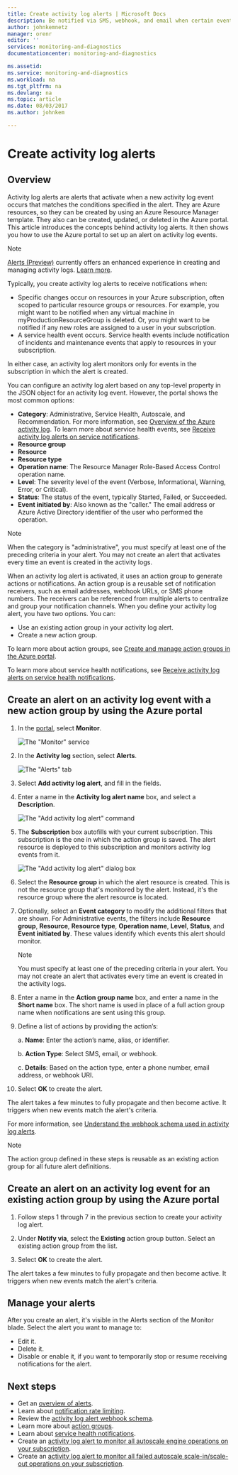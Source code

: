 ```yaml
---
title: Create activity log alerts | Microsoft Docs
description: Be notified via SMS, webhook, and email when certain events occur in the activity log.
author: johnkemnetz
manager: orenr
editor: ''
services: monitoring-and-diagnostics
documentationcenter: monitoring-and-diagnostics

ms.assetid:
ms.service: monitoring-and-diagnostics
ms.workload: na
ms.tgt_pltfrm: na
ms.devlang: na
ms.topic: article
ms.date: 08/03/2017
ms.author: johnkem

---
```

# Create activity log alerts

## Overview
Activity log alerts are alerts that activate when a new activity log event occurs that matches the conditions specified in the alert. They are Azure resources, so they can be created by using an Azure Resource Manager template. They also can be created, updated, or deleted in the Azure portal. This article introduces the concepts behind activity log alerts. It then shows you how to use the Azure portal to set up an alert on activity log events.

> [!NOTE]
> 
>  [Alerts (Preview)](monitoring-overview-unified-alerts.md) currently offers an enhanced experience in creating and managing activity logs.  [Learn more](monitoring-activity-log-alerts-new-experience.md).

Typically, you create activity log alerts to receive notifications when:

* Specific changes occur on resources in your Azure subscription, often scoped to particular resource groups or resources. For example, you might want to be notified when any virtual machine in myProductionResourceGroup is deleted. Or, you might want to be notified if any new roles are assigned to a user in your subscription.
* A service health event occurs. Service health events include notification of incidents and maintenance events that apply to resources in your subscription.

In either case, an activity log alert monitors only for events in the subscription in which the alert is created.

You can configure an activity log alert based on any top-level property in the JSON object for an activity log event. However, the portal shows the most common options:

- **Category**: Administrative, Service Health, Autoscale, and Recommendation. For more information, see [Overview of the Azure activity log](./monitoring-overview-activity-logs.md#categories-in-the-activity-log). To learn more about service health events, see [Receive activity log alerts on service notifications](./monitoring-activity-log-alerts-on-service-notifications.md).
- **Resource group**
- **Resource**
- **Resource type**
- **Operation name**: The Resource Manager Role-Based Access Control operation name.
- **Level**: The severity level of the event (Verbose, Informational, Warning, Error, or Critical).
- **Status**: The status of the event, typically Started, Failed, or Succeeded.
- **Event initiated by**: Also known as the "caller." The email address or Azure Active Directory identifier of the user who performed the operation.

> [!NOTE]
> When the category is "administrative", you must specify at least one of the preceding criteria in your alert. You may not create an alert that activates every time an event is created in the activity logs.

When an activity log alert is activated, it uses an action group to generate actions or notifications. An action group is a reusable set of notification receivers, such as email addresses, webhook URLs, or SMS phone numbers. The receivers can be referenced from multiple alerts to centralize and group your notification channels. When you define your activity log alert, you have two options. You can:

* Use an existing action group in your activity log alert.
* Create a new action group.

To learn more about action groups, see [Create and manage action groups in the Azure portal](monitoring-action-groups.md).

To learn more about service health notifications, see [Receive activity log alerts on service health notifications](monitoring-activity-log-alerts-on-service-notifications.md).

## Create an alert on an activity log event with a new action group by using the Azure portal
1. In the [portal](https://portal.azure.com), select **Monitor**.

    ![The "Monitor" service](./media/monitoring-activity-log-alerts/home-monitor.png)
2. In the **Activity log** section, select **Alerts**.

    ![The "Alerts" tab](./media/monitoring-activity-log-alerts/alerts-blades.png)
3. Select **Add activity log alert**, and fill in the fields.

4. Enter a name in the **Activity log alert name** box, and select a **Description**.

    ![The "Add activity log alert" command](./media/monitoring-activity-log-alerts/add-activity-log-alert.png)

5. The **Subscription** box autofills with your current subscription. This subscription is the one in which the action group is saved. The alert resource is deployed to this subscription and monitors activity log events from it.

    ![The "Add activity log alert" dialog box](./media/monitoring-activity-log-alerts/activity-log-alert-new-action-group.png)

6. Select the **Resource group** in which the alert resource is created. This is not the resource group that's monitored by the alert. Instead, it's the resource group where the alert resource is located.

7. Optionally, select an **Event category** to modify the additional filters that are shown. For Administrative events, the filters include **Resource group**, **Resource**, **Resource type**, **Operation name**, **Level**, **Status**, and **Event initiated by**. These values identify which events this alert should monitor.

    >[!NOTE]
    >You must specify at least one of the preceding criteria in your alert. You may not create an alert that activates every time an event is created in the activity logs.
    >
    >

8. Enter a name in the **Action group name** box, and enter a name in the **Short name** box. The short name is used in place of a full action group name when notifications are sent using this group.

9.  Define a list of actions by providing the action’s:

    a. **Name**: Enter the action’s name, alias, or identifier.

    b. **Action Type**: Select SMS, email, or webhook.

    c. **Details**: Based on the action type, enter a phone number, email address, or webhook URI.

10. Select **OK** to create the alert.

The alert takes a few minutes to fully propagate and then become active. It triggers when new events match the alert's criteria.

For more information, see [Understand the webhook schema used in activity log alerts](monitoring-activity-log-alerts-webhook.md).

>[!NOTE]
>The action group defined in these steps is reusable as an existing action group for all future alert definitions.
>
>

## Create an alert on an activity log event for an existing action group by using the Azure portal
1. Follow steps 1 through 7 in the previous section to create your activity log alert.

2. Under **Notify via**, select the **Existing** action group button. Select an existing action group from the list.

3. Select **OK** to create the alert.

The alert takes a few minutes to fully propagate and then become active. It triggers when new events match the alert's criteria.

## Manage your alerts

After you create an alert, it's visible in the Alerts section of the Monitor blade. Select the alert you want to manage to:

* Edit it.
* Delete it.
* Disable or enable it, if you want to temporarily stop or resume receiving notifications for the alert.

## Next steps
- Get an [overview of alerts](monitoring-overview-alerts.md).
- Learn about [notification rate limiting](monitoring-alerts-rate-limiting.md).
- Review the [activity log alert webhook schema](monitoring-activity-log-alerts-webhook.md).
- Learn more about [action groups](monitoring-action-groups.md).  
- Learn about [service health notifications](monitoring-service-notifications.md).
- Create an [activity log alert to monitor all autoscale engine operations on your subscription](https://github.com/Azure/azure-quickstart-templates/tree/master/monitor-autoscale-alert).
- Create an [activity log alert to monitor all failed autoscale scale-in/scale-out operations on your subscription](https://github.com/Azure/azure-quickstart-templates/tree/master/monitor-autoscale-failed-alert).

